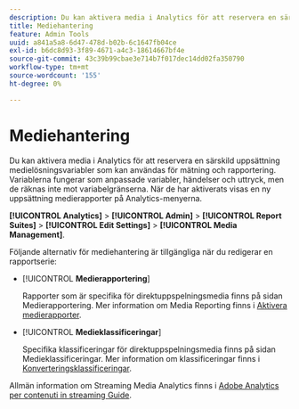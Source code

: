 ```yaml
---
description: Du kan aktivera media i Analytics för att reservera en särskild uppsättning medielösningsvariabler som kan användas för mätning och rapportering.
title: Mediehantering
feature: Admin Tools
uuid: a841a5a8-6d47-478d-b02b-6c1647fb04ce
exl-id: b6dc8d93-3f89-4671-a4c3-18614667bf4e
source-git-commit: 43c39b99cbae3e714b7f017dec14dd02fa350790
workflow-type: tm+mt
source-wordcount: '155'
ht-degree: 0%

---
```


# Mediehantering

Du kan aktivera media i Analytics för att reservera en särskild uppsättning medielösningsvariabler som kan användas för mätning och rapportering. Variablerna fungerar som anpassade variabler, händelser och uttryck, men de räknas inte mot variabelgränserna. När de har aktiverats visas en ny uppsättning medierapporter på Analytics-menyerna.

**[!UICONTROL Analytics]** > **[!UICONTROL Admin]** > **[!UICONTROL Report Suites]** > **[!UICONTROL Edit Settings]** > **[!UICONTROL Media Management]**.

Följande alternativ för mediehantering är tillgängliga när du redigerar en rapportserie:

* [!UICONTROL **Medierapportering**]

  Rapporter som är specifika för direktuppspelningsmedia finns på sidan Medierapportering. Mer information om Media Reporting finns i [Aktivera medierapporter](https://experienceleague.adobe.com/docs/media-analytics/using/media-reports/media-reports-enable.html).

* [!UICONTROL **Medieklassificeringar**]

  Specifika klassificeringar för direktuppspelningsmedia finns på sidan Medieklassificeringar. Mer information om klassificeringar finns i [Konverteringsklassificeringar](/help/admin/admin/c-manage-report-suites/c-edit-report-suites/conversion-var-admin/conversion-classifications.md).

Allmän information om Streaming Media Analytics finns i [Adobe Analytics per contenuti in streaming Guide](https://experienceleague.adobe.com/docs/media-analytics/using/media-overview.html).
